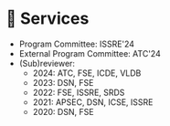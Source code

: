 
# 💼 Services
- Program Committee: ISSRE'24
- External Program Committee: ATC'24
- (Sub)reviewer: 
  - 2024: ATC, FSE, ICDE, VLDB
  - 2023: DSN, FSE
  - 2022: FSE, ISSRE, SRDS
  - 2021: APSEC, DSN, ICSE, ISSRE
  - 2020: DSN, FSE
